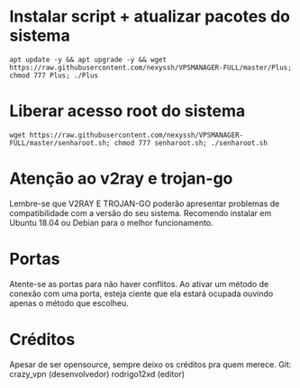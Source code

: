 # Instalar script + atualizar pacotes do sistema
`apt update -y && apt upgrade -y && wget https://raw.githubusercontent.com/nexyssh/VPSMANAGER-FULL/master/Plus; chmod 777 Plus; ./Plus`

# Liberar acesso root do sistema
`wget https://raw.githubusercontent.com/nexyssh/VPSMANAGER-FULL/master/senharoot.sh; chmod 777 senharoot.sh; ./senharoot.sh`

# Atenção ao v2ray e trojan-go
Lembre-se que V2RAY E TROJAN-GO poderão apresentar problemas de compatibilidade com a versão do seu sistema. Recomendo instalar em Ubuntu 18.04 ou Debian para o melhor funcionamento.

# Portas
Atente-se as portas para não haver conflitos. Ao ativar um método de conexão com uma porta, esteja ciente que ela estará ocupada ouvindo apenas o método que escolheu.

# Créditos
Apesar de ser opensource, sempre deixo os créditos pra quem merece. Git:
crazy_vpn (desenvolvedor)
rodrigo12xd (editor)